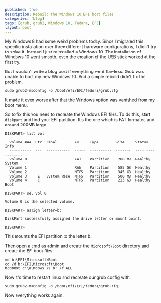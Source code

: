 ```yaml
---
published: true
description: Rebuild the Windows 10 EFI boot files
categories: [blog]
tags: [grub, grub2, Windows 10, Fedora, EFI]
layout: post
---
```


My Windows 8 had some weird problems today. Since I migrated this specific installation over three 
different hardware configurations, I didn't try to solve it. Instead I just reinstalled a Windows 10.
The installation of Windows 10 went smooth, even the creation of the USB stick worked at the first try.

But I wouldn't write a blog post if everything went flawless. Grub was unable to boot my new Windows 10.
And a simple rebuild didn't fix the problem.

```
sudo grub2-mkconfig -o /boot/efi/EFI/fedora/grub.cfg
```

It made it even worse after that the Windows option was vanished from my boot menu.


So to fix this you need to recreate the Windows EFI files. To do this, start `diskpart` and find your 
EFI partition. It's the one which is FAT formated and around 200MB large. 

```
DISKPART> list vol

  Volume ###  Ltr  Label        Fs     Type        Size     Status     Info
  ----------  ---  -----------  -----  ----------  -------  ---------  --------
  Volume 0                      FAT    Partition    200 MB  Healthy    System
  Volume 1                      RAW    Partition    585 GB  Healthy
  Volume 2                      NTFS   Partition    345 GB  Healthy
  Volume 3     E   System Rese  NTFS   Partition    500 MB  Healthy
  Volume 4     C                NTFS   Partition    223 GB  Healthy    Boot

DISKPART> sel vol 0

Volume 0 is the selected volume.

DISKPART> assign letter=b:

DiskPart successfully assigned the drive letter or mount point.

DISKPART>
```

This mounts the EFI partition to the letter b. 

Then open a cmd as admin and create the `Microsoft\Boot` directory and create the EFI boot files:

```
md b:\EFI\Microsoft\Boot
cd /d b:\EFI\Microsoft\Boot
bcdboot c:\Windows /s b: /f ALL
```

Now it's time to restart linux and recreate our grub config with:

```
sudo grub2-mkconfig -o /boot/efi/EFI/fedora/grub.cfg
```

Now everything works again.
